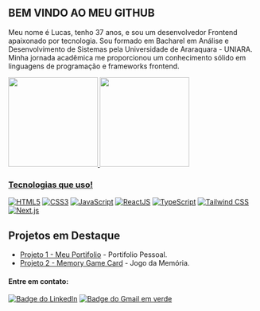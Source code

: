 

## BEM VINDO AO MEU GITHUB
<p>
Meu nome é Lucas, tenho 37 anos, e sou um desenvolvedor Frontend apaixonado por tecnologia. Sou formado em Bacharel em Análise e Desenvolvimento de Sistemas pela Universidade de Araraquara - UNIARA. Minha jornada acadêmica me proporcionou um conhecimento sólido em linguagens de programação e frameworks frontend.
</p>

<div>

<a href="https://github.com/benattilc">
<img height="180em" src="https://github-readme-stats.vercel.app/api?username=benattilc&show_icons=true&theme=merko"/>
 <a href="https://github.com/dfilitto">
<img height="180em" src="https://github-readme-stats.vercel.app/api/top-langs/?username=benattilc&layout=compact&langs_count=7&theme=merko"/>

</div>

### Tecnologias que uso!
[![HTML5](https://img.shields.io/badge/HTML5-E34F26?style=for-the-badge&logo=html5&logoColor=white)](https://developer.mozilla.org/en-US/docs/Web/HTML)  [![CSS3](https://img.shields.io/badge/CSS3-1572B6?style=for-the-badge&logo=css3&logoColor=white)](https://developer.mozilla.org/en-US/docs/Web/CSS)  [![JavaScript](https://img.shields.io/badge/JavaScript-F7DF1E?style=for-the-badge&logo=javascript&logoColor=black)](https://developer.mozilla.org/en-US/docs/Web/JavaScript)  [![ReactJS](https://img.shields.io/badge/ReactJS-61DAFB?style=for-the-badge&logo=react&logoColor=black)](https://reactjs.org/)  [![TypeScript](https://img.shields.io/badge/TypeScript-3178C6?style=for-the-badge&logo=typescript&logoColor=white)](https://www.typescriptlang.org/)  [![Tailwind CSS](https://img.shields.io/badge/Tailwind%20CSS-38B2AC?style=for-the-badge&logo=tailwind-css&logoColor=white)](https://tailwindcss.com/) [![Next.js](https://img.shields.io/badge/Next.js-000000?style=for-the-badge&logo=next.js&logoColor=white)](https://nextjs.org/)

## Projetos em Destaque

- [Projeto 1 - Meu Portifolio](https://github.com/benattilc/portifolio) - Portifolio Pessoal.
- [Projeto 2 - Memory Game Card](https://github.com/benattilc/memorygamecard) - Jogo da Memória.

#### Entre em contato:

[![Badge do LinkedIn](https://img.shields.io/badge/LinkedIn-blue?style=for-the-badge&logo=linkedin&logoColor=white)](https://www.linkedin.com/) [![Badge do Gmail em verde](https://img.shields.io/badge/Gmail-green?style=for-the-badge&logo=gmail&logoColor=white)](https://mail.google.com/)


